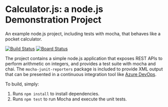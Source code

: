 
Calculator.js: a node.js Demonstration Project
==============================================
An example node.js project, including tests with mocha, that behaves like
a pocket calculator.

[![Build Status](https://dev.azure.com/wdeve/Integrating%20External%20Source%20Control%20with%20Azure%20Pipelines/_apis/build/status/wdeve.calculator?branchName=master)](https://dev.azure.com/wdeve/Integrating%20External%20Source%20Control%20with%20Azure%20Pipelines/_build/latest?definitionId=8&branchName=master)
[![Board Status](https://dev.azure.com/wdeve/44680bd8-e24d-4f58-a7c1-88dfb50e5d00/105dfc51-0073-4f75-a891-200335232e34/_apis/work/boardbadge/bd4eb437-7816-49c7-95f8-8e466de2a07b)](https://dev.azure.com/wdeve/44680bd8-e24d-4f58-a7c1-88dfb50e5d00/_boards/board/t/105dfc51-0073-4f75-a891-200335232e34/Microsoft.RequirementCategory)

The project contains a simple node.js application that exposes REST APIs
to perform arithmetic on integers, and provides a test suite with mocha
and chai.  The `mocha-junit-reporters` package is included to provide XML
output that can be presented in a continuous integration tool like
[Azure DevOps](https://azure.com/devops).

To build, simply:

1. Runs `npm install` to install dependencies.
2. Runs `npm test` to run Mocha and execute the unit tests.

